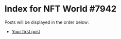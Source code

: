 # Index for NFT World #7942
Posts will be displayed in the order below:

- [Your first post](./001-first.md)

